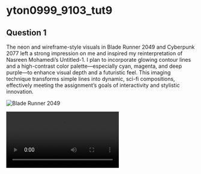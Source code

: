 # yton0999_9103_tut9

## Question 1
The neon and wireframe-style visuals in Blade Runner 2049 and Cyberpunk 2077 left a strong impression on me and inspired my reinterpretation of Nasreen Mohamedi’s Untitled-1. I plan to incorporate glowing contour lines and a high-contrast color palette—especially cyan, magenta, and deep purple—to enhance visual depth and a futuristic feel. This imaging technique transforms simple lines into dynamic, sci-fi compositions, effectively meeting the assignment’s goals of interactivity and stylistic innovation.


![Blade Runner 2049](https://www.10wallpaper.com/wallpaper/1366x768/1710/Blade_runner_2049_High_Quality_Wallpapers_1366x768.jpg)

![Cyberpunk 2077](https://vdn3.vzuu.com/SD/91d8154e-23a4-11eb-8ccc-5e6be239a748.mp4?auth_key=1746727534-0-0-4bde687e205f2161fa72458440158ce9&bu=078babd7&c=avc.0.0&disable_local_cache=1&expiration=1746727534&f=mp4&pu=078babd7&v=tx)